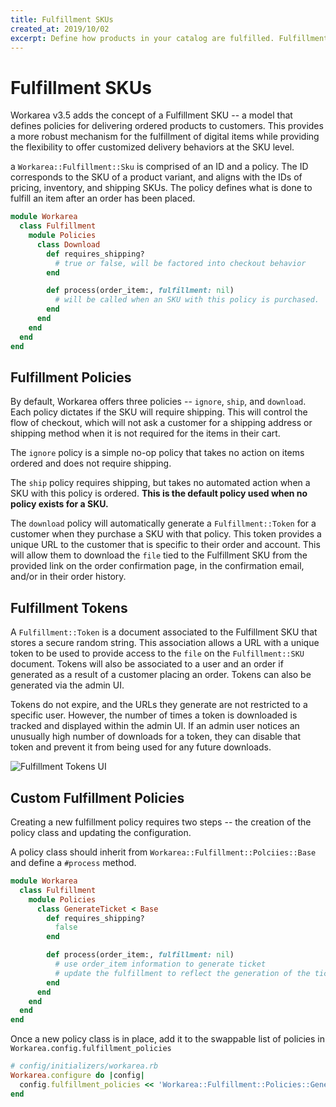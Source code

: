 ```yaml
---
title: Fulfillment SKUs
created_at: 2019/10/02
excerpt: Define how products in your catalog are fulfilled. Fulfillment SKUs allow the automation of digital and similar items.
---
```


# Fulfillment SKUs

Workarea v3.5 adds the concept of a Fulfillment SKU -- a model that defines policies for delivering ordered products to customers. This provides a more robust mechanism for the fulfillment of digital items while providing the flexibility to offer customized delivery behaviors at the SKU level.

a `Workarea::Fulfillment::Sku` is comprised of an ID and a policy. The ID corresponds to the SKU of a product variant, and aligns with the IDs of pricing, inventory, and shipping SKUs. The policy defines what is done to fulfill an item after an order has been placed.

```ruby
module Workarea
  class Fulfillment
    module Policies
      class Download
        def requires_shipping?
          # true or false, will be factored into checkout behavior
        end

        def process(order_item:, fulfillment: nil)
          # will be called when an SKU with this policy is purchased.
        end
      end
    end
  end
end
```

## Fulfillment Policies

By default, Workarea offers three policies -- `ignore`, `ship`, and `download`. Each policy dictates if the SKU will require shipping. This will control the flow of checkout, which will not ask a customer for a shipping address or shipping method when it is not required for the items in their cart.

The `ignore` policy is a simple no-op policy that takes no action on items ordered and does not require shipping.

The `ship` policy requires shipping, but takes no automated action when a SKU with this policy is ordered. **This is the default policy used when no policy exists for a SKU.**

The `download` policy will automatically generate a `Fulfillment::Token` for a customer when they purchase a SKU with that policy. This token provides a unique URL to the customer that is specific to their order and account. This will allow them to download the `file` tied to the Fulfillment SKU from the provided link on the order confirmation page, in the confirmation email, and/or in their order history.  

## Fulfillment Tokens

A `Fulfillment::Token` is a document associated to the Fulfillment SKU that stores a secure random string. This association allows a URL with a unique token to be used to provide access to the `file` on the `Fulfillment::SKU` document. Tokens will also be associated to a user and an order if generated as a result of a customer placing an order. Tokens can also be generated via the admin UI.

Tokens do not expire, and the URLs they generate are not restricted to a specific user. However, the number of times a token is downloaded is tracked and displayed within the admin UI. If an admin user notices an unusually high number of downloads for a token, they can disable that token and prevent it from being used for any future downloads.

![Fulfillment Tokens UI](/images/fulfillment-tokens.png)

## Custom Fulfillment Policies

Creating a new fulfillment policy requires two steps -- the creation of the policy class and updating the configuration.

A policy class should inherit from `Workarea::Fulfillment::Polciies::Base` and define a `#process` method.

```ruby
module Workarea
  class Fulfillment
    module Policies
      class GenerateTicket < Base
        def requires_shipping?
          false
        end

        def process(order_item:, fulfillment: nil)
          # use order_item information to generate ticket
          # update the fulfillment to reflect the generation of the ticket
        end
      end
    end
  end
end
```

Once a new policy class is in place, add it to the swappable list of policies in `Workarea.config.fulfillment_policies`

```ruby
# config/initializers/workarea.rb
Workarea.configure do |config|
  config.fulfillment_policies << 'Workarea::Fulfillment::Policies::GenerateTicket'
end
```
